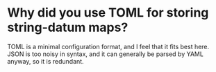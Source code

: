 # Why did you use TOML for storing string-datum maps?

TOML is a minimal configuration format, and I feel that it fits best here. JSON is too noisy in syntax, and it can generally be parsed by YAML anyway, so it is redundant.